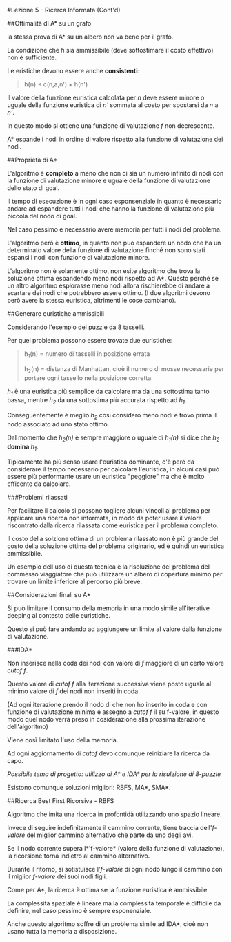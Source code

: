 #Lezione 5 - Ricerca Informata (Cont'd)

##Ottimalità di A* su un grafo

la stessa prova di A\* su un albero non va bene per il grafo.

La condizione che *h* sia ammissibile (deve sottostimare il costo effettivo) non è sufficiente.

Le eristiche devono essere anche **consistenti**:

> h(n) ≤ c(n,a,n') + h(n')

Il valore della funzione euristica calcolata per *n* deve essere minore o uguale della funzione euristica di *n'* sommata al costo per spostarsi da *n* a *n'*.

In questo modo si ottiene una funzione di valutazione *f* non decrescente.

A\* espande i nodi in ordine di valore rispetto alla funzione di valutazione dei nodi.

##Proprietà di A\*

L'algoritmo è **completo** a meno che non ci sia un numero infinito di nodi con la funzione di valutazione minore e uguale della funzione di valutazione dello stato di goal.

Il tempo di esecuzione è in ogni caso esponsenziale in quanto è necessario andare ad espandere tutti i nodi che hanno la funzione di valutazione più piccola del nodo di goal.

Nel caso pessimo è necessario avere memoria per tutti i nodi del problema.

L'algoritmo però è **ottimo**, in quanto non può espandere un nodo che ha un determinato valore della funzione di valutazione finché non sono stati espansi i nodi con funzione di valutazione minore.

L'algoritmo non è solamente ottimo, non esite algoritmo che trova la soluzione ottima espandendo meno nodi rispetto ad A\*.
Questo perché se un altro algoritmo esplorasse meno nodi allora rischierebbe di andare a scartare dei nodi che potrebbero essere ottimo. (I due algoritmi devono però avere la stessa euristica, altrimenti le cose cambiano).

##Generare euristiche ammissibili

Considerando l'esempio del puzzle da 8 tasselli.

Per quel problema possono essere trovate due euristiche:

>h<sub>1</sub>(n) = numero di tasselli in posizione errata
>
>h<sub>2</sub>(n) = distanza di Manhattan, cioè il numero di mosse necessarie per portare ogni tassello nella posizione corretta.

*h<sub>1</sub>* è una euristica più semplice da calcolare ma da una sottostima tanto bassa, mentre *h<sub>2</sub>* da una sottostima più accurata rispetto ad *h<sub>1</sub>*.

Conseguentemente è meglio *h<sub>2</sub>* così considero meno nodi e trovo prima il nodo associato ad uno stato ottimo.

Dal momento che *h<sub>2</sub>(n)* è sempre maggiore o uguale di *h<sub>1</sub>(n)* si dice che *h<sub>2</sub>* __domina__ *h<sub>1</sub>*.

Tipicamente ha più senso usare l'euristica dominante, c'è però da considerare il tempo necessario per calcolare l'euristica, in alcuni casi può essere più performante usare un'euristica "peggiore" ma che è molto efficente da calcolare.

###Problemi rilassati

Per facilitare il calcolo si possono togliere alcuni vincoli al problema per applicare una ricerca non informata, in modo da poter usare il valore riscontrato dalla ricerca rilassata come euristica per il problema completo.

Il costo della solzione ottima di un problema rilassato non è più grande del costo della soluzione ottima del problema originario, ed è quindi un euristica ammissibile.

Un esempio dell'uso di questa tecnica è la risoluzione del problema del commesso viaggiatore che può utilizzare un albero di copertura minimo per trovare un limite inferiore al percorso più breve.

##Considerazioni finali su A\*

Si può limitare il consumo della memoria in una modo simile all'iterative deeping al contesto delle euristiche.

Questo si può fare andando ad aggiungere un limite al valore dalla funzione di valutazione.

###IDA\*

Non inserisce nella coda dei nodi con valore di *f* maggiore di un certo valore _cutof f_.

Questo valore di _cutof f_ alla iterazione successiva viene posto uguale al minimo valore di *f* dei nodi non inseriti in coda.

(Ad ogni iterazione prendo il nodo di che non ho inserito in coda e con funzione di valutazione minima e assegno a _cutof f_ il su f-valore, in questo modo quel nodo verrà preso in cosiderazione alla prossima iterazione dell'algoritmo)

Viene così limitato l'uso della memoria.

Ad ogni aggiornamento di _cutof_ devo comunque reiniziare la ricerca da capo.

_Possibile tema di progetto: utilizzo di A\* e IDA\* per la risulzione di 8-puzzle_

Esistono comunque soluzioni migliori: RBFS, MA\*, SMA\*.

##Ricerca Best First Ricorsiva - RBFS

Algoritmo che imita una ricerca in profontidà utilizzando uno spazio lineare.

Invece di seguire indefinitamente il cammino corrente, tiene traccia dell'*f-valore* del miglior cammino alternativo che parte da uno degli avi.

Se il nodo corrente supera l*'f-valore* (valore della funzione di valutazione), la ricorsione torna indietro al cammino alternativo.

Durante il ritorno, si sotistuisce l'*f-valore* di ogni nodo lungo il cammino con il miglior *f-valore* dei suoi nodi figli.

Come per A\*, la ricerca è ottima se la funzione euristica è ammissibile.

La complessità spaziale è lineare ma la complessità temporale è difficile da definire, nel caso pessimo è sempre esponenziale.

Anche questo algoritmo soffre di un problema simile ad IDA\*, cioè non usano tutta la memoria a disposizione.